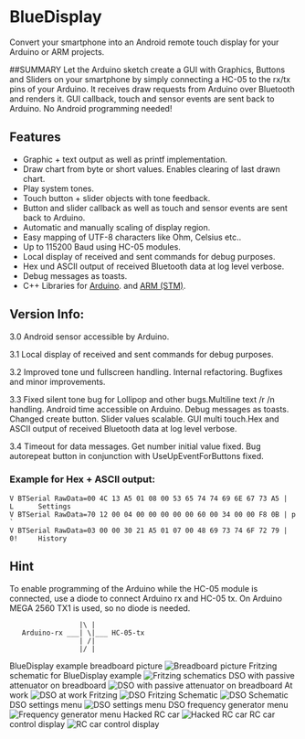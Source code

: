# BlueDisplay
Convert your smartphone into an Android remote touch display for your Arduino or ARM projects.

##SUMMARY
Let the Arduino sketch create a GUI with Graphics, Buttons and Sliders on your smartphone by simply connecting a HC-05 to the rx/tx pins of your Arduino.
It receives draw requests from Arduino over Bluetooth and renders it.
GUI callback, touch and sensor events are sent back to Arduino.
No Android programming needed!

## Features
- Graphic + text output as well as printf implementation.
- Draw chart from byte or short values. Enables clearing of last drawn chart.
- Play system tones.
- Touch button + slider objects with tone feedback.
- Button and slider callback as well as touch and sensor events are sent back to Arduino.
- Automatic and manually scaling of display region.
- Easy mapping of UTF-8 characters like Ohm, Celsius etc..
- Up to 115200 Baud using HC-05 modules.
- Local display of received and sent commands for debug purposes.
- Hex und ASCII output of received Bluetooth data at log level verbose.
- Debug messages as toasts.
- C++ Libraries for [Arduino](https://github.com/ArminJo/android-blue-display/tree/master/arduino/libraries/BlueDisplay/BlueDisplay.zip).
 and [ARM (STM)](https://github.com/ArminJo/android-blue-display/tree/master/STM32/lib).

## Version Info:
3.0 Android sensor accessible by Arduino.

3.1 Local display of received and sent commands for debug purposes.

3.2 Improved tone und fullscreen handling. Internal refactoring. Bugfixes and minor improvements.

3.3 Fixed silent tone bug for Lollipop and other bugs.Multiline text /r /n handling.
Android time accessible on Arduino. Debug messages as toasts. Changed create button.
Slider values scalable. GUI multi touch.Hex and ASCII output of received Bluetooth data at log level verbose.

3.4 Timeout for data messages. Get number initial value fixed.
Bug autorepeat button in conjunction with UseUpEventForButtons fixed.


### Example for Hex + ASCII output:
```
V BTSerial RawData=00 4C 13 A5 01 08 00 53 65 74 74 69 6E 67 73 A5 |  L      Settings
V BTSerial RawData=70 12 00 04 00 00 00 00 00 60 00 34 00 00 F8 0B | p             `
V BTSerial RawData=03 00 00 30 21 A5 01 07 00 48 69 73 74 6F 72 79 |   0!     History
```

## Hint
To enable programming of the Arduino while the HC-05 module is connected, use a diode to connect Arduino rx and HC-05 tx.
On Arduino MEGA 2560 TX1 is used, so no diode is needed.
```
                 |\ |
   Arduino-rx ___| \|___ HC-05-tx
                 | /|
                 |/ |
```


BlueDisplay example breadboard picture
![Breadboard picture](https://github.com/ArminJo/android-blue-display/blob/gh-pages/pictures/Blink1.jpg)
Fritzing schematic for BlueDisplay example
![Fritzing schematics](https://github.com/ArminJo/android-blue-display/blob/gh-pages/schematics/BlueDisplayBlink_Steckplatine.png)
DSO with passive attenuator on breadboard
![DSO with passive attenuator on breadboard](https://github.com/ArminJo/android-blue-display/blob/gh-pages/pictures/ArduinoDSO.jpg)
At work
![DSO at work](https://github.com/ArminJo/android-blue-display/blob/gh-pages/pictures/DSO+Tablet.jpg)
Fritzing
![DSO Fritzing](https://github.com/ArminJo/android-blue-display/tree/master/arduino/libraries/BlueDisplay/examples/SimpleTouchScreenDSO/Arduino_Nano_DSO_Steckplatine.png)
Schematic
![DSO Schematic](https://github.com/ArminJo/android-blue-display/tree/master/arduino/libraries/BlueDisplay/examples/SimpleTouchScreenDSO/Arduino_Nano_DSO_Schaltplan.png)
DSO settings menu
![DSO settings menu](https://github.com/ArminJo/android-blue-display/blob/gh-pages/screenshots/DSOSettings.png)
DSO frequency generator menu
![Frequency generator menu](https://github.com/ArminJo/android-blue-display/blob/gh-pages/screenshots/Frequency.png)
Hacked RC car
![Hacked RC car](https://github.com/ArminJo/android-blue-display/blob/gh-pages/pictures/RCCar+Tablet.jpg)
RC car control display
![RC car control display](https://github.com/ArminJo/android-blue-display/blob/gh-pages/screenshots/RCCarControl.png)

